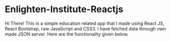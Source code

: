 # Enlighten-Institute-Reactjs
Hi There! This is a simple education related app that I made using React JS, React Bootstrap, raw JavaScript and CSS3. I have fetched data through own made JSON server. Here are the functionality given below.
